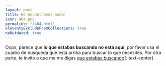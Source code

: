 ```yaml
---
layout: post
title: No encontramos nada!
icon: 404.png
permalink: "/404.html"
eleventyExcludeFromCollections: true
noOutdated: true
---
```


Oops, parece que **lo que estabas buscando no está aquí**, por favor usa el cuadro de busqueda que está arriba para buscar lo que necesites. Por otra parte, te invito a que me me digas [que estabas buscando](mailto:bdiez19@gmail.com){:.text-center}
